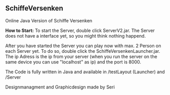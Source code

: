 ## SchiffeVersenken
Online Java Version of Schiffe Versenken


**How to Start:**
To start the Server, double click ServerV2.jar. The Server does not have a interface yet, so you might think nothing happend.

After you have started the Server you can play now with max. 2 Person on each Server yet. To do so, double click the SchiffeVersenkenLauncher.jar. The ip Adress is the ip from your server (when you run the server on the same device you can use "localhost" as ip) and the port is 8000.


The Code is fully written in Java and available in /testLayout (Launcher) and /Server

Designmanagment and Graphicdesign made by Seri 
